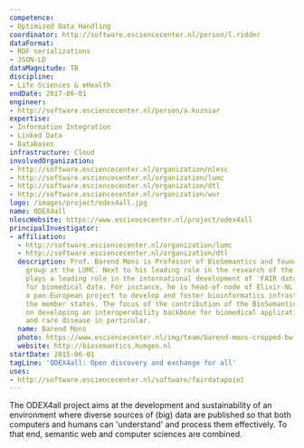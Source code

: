 ```yaml
---
competence:
- Optimized Data Handling
coordinator: http://software.esciencecenter.nl/person/l.ridder
dataFormat:
- RDF serializations
- JSON-LD
dataMagnitude: TB
discipline:
- Life Sciences & eHealth
endDate: 2017-06-01
engineer:
- http://software.esciencecenter.nl/person/a.kuzniar
expertise:
- Information Integration
- Linked Data
- Databases
infrastructure: Cloud
involvedOrganization:
- http://software.esciencecenter.nl/organization/nlesc
- http://software.esciencecenter.nl/organization/lumc
- http://software.esciencecenter.nl/organization/dtl
- http://software.esciencecenter.nl/organization/wur
logo: /images/project/odex4all.jpg
name: ODEX4all
nlescWebsite: https://www.esciencecenter.nl/project/odex4all
principalInvestigator:
- affiliation:
  - http://software.esciencecenter.nl/organization/lumc
  - http://software.esciencecenter.nl/organization/dtl
  description: Prof. Barend Mons is Professor of BioSemantics and founder of the BioSemantics
    group at the LUMC. Next to his leading role in the research of the group, Barend
    plays a leading role in the international development of 'FAIR data stewardship'
    for biomedical data. For instance, he is head-of-node of Elixir-NL. Elixir is
    a pan-European project to develop and foster bioinformatics infrastructure across
    the member states. The focus of the contribution of the BioSemantics group is
    on developing an interoperability backbone for biomedical applications in general
    and rare disease in particular.
  name: Barend Mons
  photo: https://www.esciencecenter.nl/img/team/barend-mons-cropped-bw.jpg
  website: http://biosemantics.humgen.nl
startDate: 2015-06-01
tagLine: 'ODEX4all: Open discovery and exchange for all'
uses:
- http://software.esciencecenter.nl/software/fairdatapoint
---
```

The ODEX4all project aims at the development and sustainability of an environment where diverse sources of (big) data are published so that both computers and humans can 'understand' and process them effectively. To that end, semantic web and computer sciences are combined.
